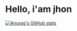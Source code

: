 # Hello, i'am jhon

[![Anurag's GitHub stats](https://github-readme-stats.vercel.app/api?username=jhondev-code)](https://github.com/anuraghazra/github-readme-stats)
